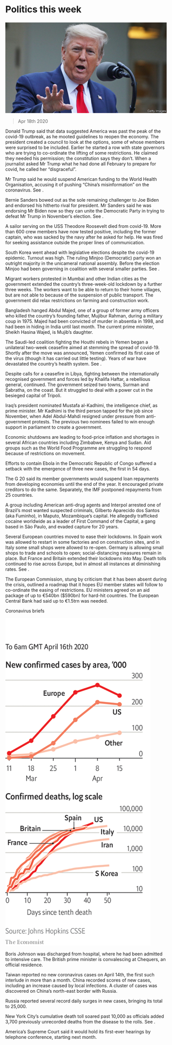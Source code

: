 ###### 

# Politics this week 

#####  

![image](images/20200418_WWP001_0.jpg) 

> Apr 18th 2020 

Donald Trump said that data suggested America was past the peak of the covid-19 outbreak, as he mooted guidelines to reopen the economy. The president created a council to look at the options, some of whose members were surprised to be included. Earlier he started a row with state governors who are trying to co-ordinate the lifting of some restrictions. He claimed they needed his permission; the constitution says they don’t. When a journalist asked Mr Trump what he had done all February to prepare for covid, he called her “disgraceful”.

Mr Trump said he would suspend American funding to the World Health Organisation, accusing it of pushing “China’s misinformation” on the coronavirus. See .


Bernie Sanders bowed out as the sole remaining challenger to Joe Biden and endorsed his hitherto rival for president. Mr Sanders said he was endorsing Mr Biden now so they can unite the Democratic Party in trying to defeat Mr Trump in November’s election. See .

A sailor serving on the USS Theodore Roosevelt died from covid-19. More than 600 crew members have now tested positive, including the former captain, who was sacked by the navy after he asked for help. He was fired for seeking assistance outside the proper lines of communication.

South Korea went ahead with legislative elections despite the covid-19 epidemic. Turnout was high. The ruling Minjoo (Democratic) party won an outright majority in the unicameral national assembly. Before the election Minjoo had been governing in coalition with several smaller parties. See .

Migrant workers protested in Mumbai and other Indian cities as the government extended the country’s three-week-old lockdown by a further three weeks. The workers want to be able to return to their home villages, but are not able to because of the suspension of public transport. The government did relax restrictions on farming and construction work.

Bangladesh hanged Abdul Majed, one of a group of former army officers who killed the country’s founding father, Mujibur Rahman, during a military coup in 1975. Majed had been convicted of murder in absentia in 1998, and had been in hiding in India until last month. The current prime minister, Sheikh Hasina Wajed, is Mujib’s daughter.

The Saudi-led coalition fighting the Houthi rebels in Yemen began a unilateral two-week ceasefire aimed at stemming the spread of covid-19. Shortly after the move was announced, Yemen confirmed its first case of the virus (though it has carried out little testing). Years of war have devastated the country’s health system. See .

Despite calls for a ceasefire in Libya, fighting between the internationally recognised government and forces led by Khalifa Haftar, a rebellious general, continued. The government seized two towns, Surman and Sabratha, on the coast. But it struggled to deal with a power cut in the besieged capital of Tripoli.

Iraq’s president nominated Mustafa al-Kadhimi, the intelligence chief, as prime minister. Mr Kadhimi is the third person tapped for the job since November, when Adel Abdul-Mahdi resigned under pressure from anti-government protests. The previous two nominees failed to win enough support in parliament to create a government.

Economic shutdowns are leading to food-price inflation and shortages in several African countries including Zimbabwe, Kenya and Sudan. Aid groups such as the World Food Programme are struggling to respond because of restrictions on movement.

Efforts to contain Ebola in the Democratic Republic of Congo suffered a setback with the emergence of three new cases, the first in 54 days.

The G 20 said its member governments would suspend loan repayments from developing economies until the end of the year. It encouraged private creditors to do the same. Separately, the IMF postponed repayments from 25 countries.

A group including American anti-drug agents and Interpol arrested one of Brazil’s most wanted suspected criminals, Gilberto Aparecido dos Santos (aka Fuminho), in Maputo, Mozambique’s capital. He allegedly trafficked cocaine worldwide as a leader of First Command of the Capital, a gang based in São Paulo, and evaded capture for 20 years.

Several European countries moved to ease their lockdowns. In Spain work was allowed to restart in some factories and on construction sites, and in Italy some small shops were allowed to re-open. Germany is allowing small shops to trade and schools to open; social-distancing measures remain in place. But France and Britain extended their lockdowns into May. Death tolls continued to rise across Europe, but in almost all instances at diminishing rates. See .

The European Commission, stung by criticism that it has been absent during the crisis, outlined a roadmap that it hopes EU member states will follow to co-ordinate the easing of restrictions. EU ministers agreed on an aid package of up to €540bn ($590bn) for hard-hit countries. The European Central Bank had said up to €1.5trn was needed.

Coronavirus briefs

![image](images/20200418_WWC006.png) 


Boris Johnson was discharged from hospital, where he had been admitted to intensive care. The British prime minister is convalescing at Chequers, an official residence.

Taiwan reported no new coronavirus cases on April 14th, the first such interlude in more than a month. China recorded scores of new cases, including an increase caused by local infections. A cluster of cases was discovered on China’s north-east border with Russia.

Russia reported several record daily surges in new cases, bringing its total to 25,000.

New York City’s cumulative death toll soared past 10,000 as officials added 3,700 previously unrecorded deaths from the disease to the rolls. See .

America’s Supreme Court said it would hold its first-ever hearings by telephone conference, starting next month.

